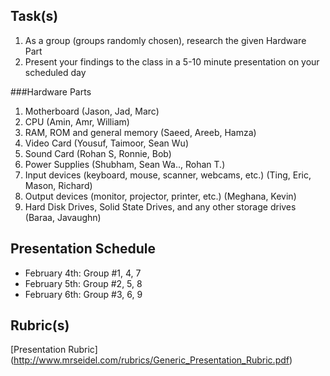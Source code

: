 Task(s)
-------
1. As a group (groups randomly chosen), research the given Hardware Part
2. Present your findings to the class in a 5-10 minute presentation on your scheduled day

###Hardware Parts
1. Motherboard (Jason, Jad, Marc)
2. CPU (Amin, Amr, William)
3. RAM, ROM and general memory (Saeed, Areeb, Hamza)
4. Video Card (Yousuf, Taimoor, Sean Wu)
5. Sound Card (Rohan S, Ronnie, Bob)
6. Power Supplies (Shubham, Sean Wa.., Rohan T.)
7. Input devices (keyboard, mouse, scanner, webcams, etc.) (Ting, Eric, Mason, Richard)
8. Output devices (monitor, projector, printer, etc.) (Meghana, Kevin)
9. Hard Disk Drives, Solid State Drives, and any other storage drives (Baraa, Javaughn)

Presentation Schedule
------------------
- February 4th: Group #1, 4, 7
- February 5th: Group #2, 5, 8
- February 6th: Group #3, 6, 9

Rubric(s)
---------
[Presentation Rubric] (http://www.mrseidel.com/rubrics/Generic_Presentation_Rubric.pdf)
